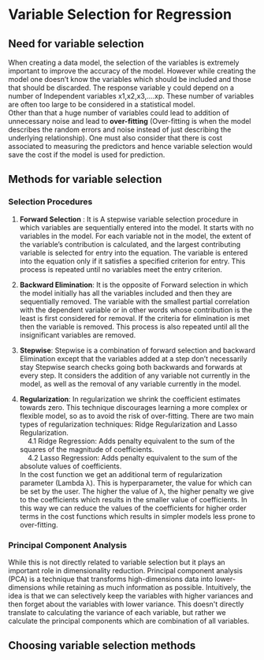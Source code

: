 # Variable Selection for Regression

## Need for variable selection
When creating a data model, the selection of the variables is extremely important to improve the accuracy of the model. However while creating the model one doesn’t know the variables which should be included and those that should be discarded. The response variable y could depend on a number of Independent variables x1,x2,x3,….xp. These number of variables are often too large to be considered in a statistical model.  
Other than that a huge number of variables could lead to addition of unnecessary noise and lead to **over-fitting** (Over-fitting is when the model describes the random errors and noise instead of just describing the underlying relationship). One must also consider that there is cost associated to measuring the predictors and hence variable selection would save the cost if the model is used for prediction.

## Methods for variable selection  
### Selection Procedures  

1. **Forward Selection** : It is A stepwise variable selection procedure in which variables are sequentially entered into the model. It starts with no variables in the model. For each variable not in the model, the extent of the variable’s contribution is calculated, and the largest contributing variable is selected for entry into the equation. The variable is entered into the equation only if it satisfies a specified criterion for entry. This process is repeated until no variables meet the entry criterion.

2. **Backward Elimination**: It is the opposite of Forward selection in which the model initially has all the variables included and then they are sequentially removed. The variable with the smallest partial correlation with the dependent variable or in other words whose contribution is the least is first considered for removal. If the criteria for elimination is met then the variable is removed. This process is also repeated until all the insignificant variables are removed.

3. **Stepwise**: Stepwise is a combination of forward selection and backward Elimination except that the variables added at a step don’t necessarily stay Stepwise search checks going both backwards and forwards at every step. It considers the addition of any variable not currently in the model, as well as the removal of any variable currently in the model.

4. **Regularization**: In regularization we shrink the coefficient estimates towards zero. This technique discourages learning a more complex or flexible model, so as to avoid the risk of over-fitting. There are two main types of regularization techniques: Ridge Regularization and Lasso Regularization.  
&nbsp;&nbsp;&nbsp;&nbsp;4.1 Ridge Regression: Adds penalty equivalent to the sum of the squares of the magnitude of coefficients.  
&nbsp;&nbsp;&nbsp;&nbsp;4.2 Lasso Regression: Adds penalty equivalent to the sum of the absolute values of coefficients.   
In the cost function we get an additional term of regularization parameter (Lambda λ). This is hyperparameter, the value for which can be set by the user. The higher the value of λ, the higher penalty we give to the coefficients which results in the smaller value of coefficients. In this way we can reduce the values of the coefficients for higher order terms in the cost functions which results in simpler models less prone to over-fitting.

### Principal Component Analysis
While this is not directly related to variable selection but it plays an important role in dimensionality reduction. Principal component analysis (PCA) is a technique that transforms high-dimensions data into lower-dimensions while retaining as much information as possible. Intuitively, the idea is that we can selectively keep the variables with higher variances and then forget about the variables with lower variance. This doesn't directly translate to calculating the variance of each variable, but rather we calculate the principal components which are combination of all variables. 

## Choosing variable selection methods